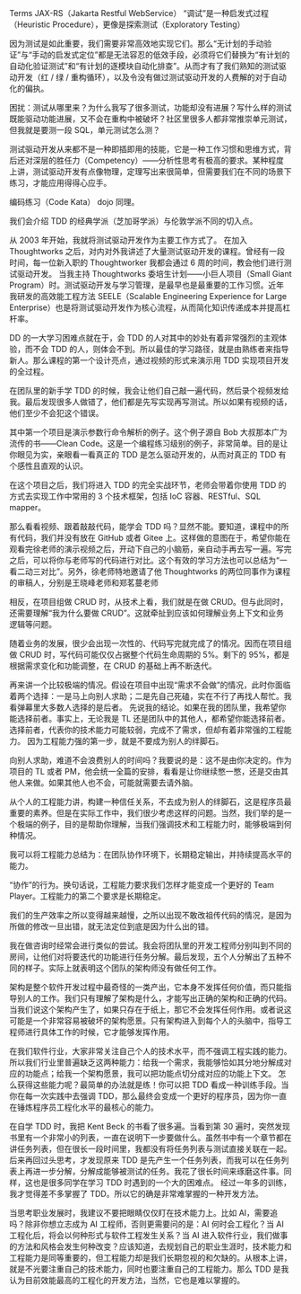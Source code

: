  Terms
 JAX-RS（Jakarta Restful WebService）
 “调试”是一种启发式过程（Heuristic Procedure），更像是探索测试（Exploratory Testing）
 
 因为测试是如此重要，我们需要非常高效地实现它们。那么“无计划的手动验证”与“手动的启发式定位”都是无法容忍的低效手段，必须将它们替换为“有计划的自动化验证测试”和“有计划的逐模块自动化排查”。从而才有了我们熟知的测试驱动开发（红 / 绿 / 重构循环），以及令没有做过测试驱动开发的人费解的对于自动化的偏执。



 困扰：测试从哪里来？为什么我写了很多测试，功能却没有进展？写什么样的测试既能驱动功能进展，又不会在重构中被破坏？社区里很多人都非常推崇单元测试，但我就是要测一段 SQL，单元测试怎么测？


 测试驱动开发从来都不是一种即插即用的技能，它是一种工作习惯和思维方式，背后还对深层的胜任力（Competency）——分析性思考有极高的要求。某种程度上讲，测试驱动开发有点像物理，定理写出来很简单，但需要我们在不同的场景下练习，才能应用得得心应手。

 编码练习（Code Kata）
 dojo 同理。

 我们会介绍 TDD 的经典学派（芝加哥学派）与伦敦学派不同的切入点。
 
 从 2003 年开始，我就将测试驱动开发作为主要工作方式了。
 在加入 Thoughtworks 之后，对内对外我讲述了大量测试驱动开发的课程。曾经有一段时间，每一位新入职的 Thoughtworker 我都会通过 6 周的时间，教会他们进行测试驱动开发。
 当我主持 Thoughtworks 委培生计划——小巨人项目（Small Giant Program）时。测试驱动开发与学习管理，是最早也是最重要的工作习惯。近年我研发的高效能工程方法 SEELE（Scalable Engineering Experience for Large Enterprise）也是将测试驱动开发作为核心流程，从而简化知识传递成本并提高杠杆率。


 DD 的一大学习困难点就在于，会 TDD 的人对其中的妙处有着非常强烈的主观体验，而不会 TDD 的人，则体会不到。所以最佳的学习路径，就是由熟练者来指导新人。那么课程的第一个设计亮点，通过视频的形式来演示用 TDD 实现项目开发的全过程。


 在团队里的新手学 TDD 的时候，我会让他们自己敲一遍代码，然后录个视频发给我。最后发现很多人做错了，他们都是先写实现再写测试。所以如果有视频的话，他们至少不会犯这个错误。

 其中第一个项目是演示参数行命令解析的例子。这个例子源自 Bob 大叔那本广为流传的书——Clean Code。这是一个编程练习级别的例子，非常简单。目的是让你眼见为实，亲眼看一看真正的 TDD 是怎么驱动开发的，从而对真正的 TDD 有个感性且直观的认识。

 在这个项目之后，我们将进入 TDD 的完全实战环节，老师会带着你使用 TDD 的方式去实现工作中常用的 3 个技术框架，包括 IoC 容器、RESTful、SQL mapper。


 那么看看视频、跟着敲敲代码，能学会 TDD 吗？显然不能。要知道，课程中的所有代码，我们并没有放在 GitHub 或者 Gitee 上。这样做的意图在于，希望你能在观看完徐老师的演示视频之后，开动下自己的小脑筋，亲自动手再去写一遍。写完之后，可以将你与老师写的代码进行对比。这个有效的学习方法也可以总结为“一看二动三对比”。另外，徐老师特地邀请了他 Thoughtworks 的两位同事作为课程的审稿人，分别是王晓峰老师和郑茗蔓老师

 相反，在项目组做 CRUD 时，从技术上看，我们就是在做 CRUD。但与此同时，还需要理解“我为什么要做 CRUD”。这就牵扯到应该如何理解业务上下文和业务逻辑等问题。

 随着业务的发展，很少会出现一次性的、代码写完就完成了的情况。因而在项目组做 CRUD 时，写代码可能仅仅占据整个代码生命周期的 5%。剩下的 95%，都是根据需求变化和功能调整，在 CRUD 的基础上再不断迭代。


 再来讲一个比较极端的情况。假设在项目中出现“需求不会做”的情况，此时你面临着两个选择：一是马上向别人求助；二是先自己死磕，实在不行了再找人帮忙。我看弹幕里大多数人选择的是后者。
 先说我的结论。如果在我的团队里，我希望你能选择前者。事实上，无论我是 TL 还是团队中的其他人，都希望你能选择前者。选择前者，代表你的技术能力可能较弱，完成不了需求，但却有着非常强的工程能力。
 因为工程能力强的第一步，就是不要成为别人的绊脚石。

 向别人求助，难道不会浪费别人的时间吗？我要说的是：这不是由你决定的。作为项目的 TL 或者 PM，他会统一全篇的安排，看看是让你继续憋一憋，还是交由其他人来做。如果其他人也不会，可能就需要去请外脑。

 从个人的工程能力讲，构建一种信任关系，不去成为别人的绊脚石，这是程序员最重要的素养。但是在实际工作中，我们很少考虑这样的问题。当然，我们举的是一个极端的例子，目的是帮助你理解，当我们强调技术和工程能力时，能够极端到何种情况。

 我可以将工程能力总结为：在团队协作环境下，长期稳定输出，并持续提高水平的能力。

 “协作”的行为。换句话说，工程能力要求我们怎样才能变成一个更好的 Team  Player。工程能力的第二个要求是长期稳定。


 我们的生产效率之所以变得越来越慢，之所以出现不敢改祖传代码的情况，是因为所做的修改一旦出错，就无法定位到底是因为什么出的错。


 我在做咨询时经常会进行类似的尝试。我会将团队里的开发工程师分别叫到不同的房间，让他们对将要迭代的功能进行任务分解。最后发现，五个人分解出了五种不同的样子。实际上就表明这个团队的架构师没有做任何工作。

 架构是整个软件开发过程中最奇怪的一类产出，它本身不发挥任何价值，而只能指导别人的工作。我们只有理解了架构是什么，才能写出正确的架构和正确的代码。当我们说这个架构产生了，如果只存在于纸上，那它不会发挥任何作用。或者说这可能是一个非常容易被破坏的架构愿景。只有架构进入到每个人的头脑中，指导工程师进行具体工作的时候，它才能够发挥作用。


 在我们软件行业，大家非常关注自己个人的技术水平，而不强调工程实践的能力。所以我们行业里普遍缺乏这两种能力：给我一个需求，我能够恰如其分地分解成对应的功能点；给我一个架构愿景，我可以把功能点切分成对应的功能上下文。
 怎么获得这些能力呢？最简单的办法就是练！你可以把 TDD 看成一种训练手段。当你在每一次实践中去强调 TDD，那么最终会变成一个更好的程序员，因为你一直在锤炼程序员工程化水平的最核心的能力。


 在自学 TDD 时，我把 Kent Beck 的书看了很多遍。当看到第 30 遍时，突然发现书里有一个非常小的列表，一直在说明下一步要做什么。虽然书中有一个章节都在讲任务列表，但在很长一段时间里，我都没有将任务列表与测试直接关联在一起。后来再回过头思考，才发现原来 TDD 是先产生一个任务列表，而我可以在任务列表上再进一步分解，分解成能够被测试的任务。我花了很长时间来琢磨这件事。同样，这也是很多同学在学习 TDD 时遇到的一个大的困难点。
 经过一年多的训练，我才觉得差不多掌握了 TDD。所以它的确是非常难掌握的一种开发方法。

 当思考职业发展时，我建议不要把眼睛仅仅盯在技术能力上。比如 AI，需要追吗？除非你想立志成为 AI 工程师，否则更需要问的是：AI 何时会工程化？当 AI 工程化后，将会以何种形式与软件工程发生关系？当 AI 进入软件行业，我们做事的方法和风格会发生何种改变？应该知道，去规划自己的职业生涯时，技术能力和工程能力是同等重要的，但工程能力却是我们长期忽视的和欠缺的。从根本上讲，就是不光要注重自己的技术能力，同时也要注重自己的工程能力。那么 TDD 是我认为目前效能最高的工程化的开发方法，当然，它也是难以掌握的。
 